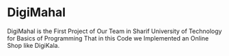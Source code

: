 # DigiMahal
DigiMahal is the First Project of Our Team in Sharif University of Technology for Basics of Programming That in this Code we Implemented an Online Shop like DigiKala.
